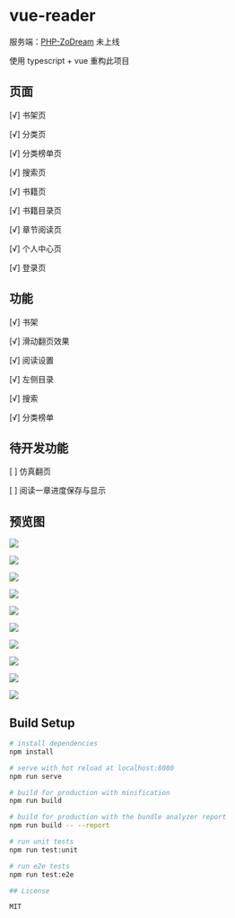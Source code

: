 # vue-reader

服务端：[PHP-ZoDream](https://github.com/zx648383079/PHP-ZoDream/tree/master/Module/Book) 未上线

使用 typescript + vue 重构此项目

## 页面

[√] 书架页

[√] 分类页

[√] 分类榜单页

[√] 搜索页

[√] 书籍页

[√] 书籍目录页

[√] 章节阅读页

[√] 个人中心页

[√] 登录页


## 功能

[√] 书架

[√] 滑动翻页效果

[√] 阅读设置

[√] 左侧目录

[√] 搜索

[√] 分类榜单


## 待开发功能

[ ] 仿真翻页

[ ] 阅读一章进度保存与显示

## 预览图

![](screen/1.png)

![](screen/2.png)

![](screen/3.png)

![](screen/4.png)

![](screen/5.png)

![](screen/6.png)

![](screen/7.png)

![](screen/8.png)

![](screen/9.png)

![](screen/1.gif)


## Build Setup

``` bash
# install dependencies
npm install

# serve with hot reload at localhost:8080
npm run serve

# build for production with minification
npm run build

# build for production with the bundle analyzer report
npm run build -- --report

# run unit tests
npm run test:unit

# run e2e tests
npm run test:e2e

## License

MIT
